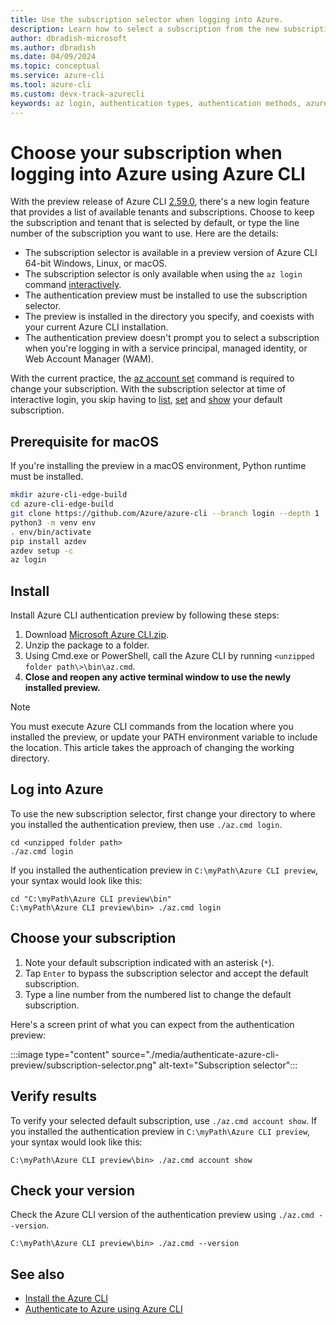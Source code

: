 ```yaml
---
title: Use the subscription selector when logging into Azure.
description: Learn how to select a subscription from the new subscription selector available with the `az login` command.
author: dbradish-microsoft
ms.author: dbradish
ms.date: 04/09/2024
ms.topic: conceptual
ms.service: azure-cli
ms.tool: azure-cli
ms.custom: devx-track-azurecli
keywords: az login, authentication types, authentication methods, azure, cli login, az login powershell, cli login, sign in, azure cli  
---
```


# Choose your subscription when logging into Azure using Azure CLI

With the preview release of Azure CLI [2.59.0](./release-notes-azure-cli.md#april-02-2024), there's a new login feature that provides a list of available tenants and subscriptions. Choose to keep the subscription and tenant that is selected by default, or type the line number of the subscription you want to use. Here are the details:

* The subscription selector is available in a preview version of Azure CLI 64-bit Windows, Linux, or macOS.
* The subscription selector is only available when using the `az login` command [interactively](./authenticate-azure-cli-interactively.md).
* The authentication preview must be installed to use the subscription selector.
* The preview is installed in the directory you specify, and coexists with your current Azure CLI installation.
* The authentication preview doesn't prompt you to select a subscription when you're logging in with a service principal, managed identity, or Web Account Manager (WAM).

With the current practice, the [az account set](/cli/azure/account#az-account-set) command is required to change your subscription. With the subscription selector at time of interactive login, you skip having to [list](/cli/azure/account#az-account-list), [set](/cli/azure/account#az-account-set) and [show](/cli/azure/account#az-account-show) your default subscription.

## Prerequisite for macOS

If you're installing the preview in a macOS environment, Python runtime must be installed.

```bash
mkdir azure-cli-edge-build 
cd azure-cli-edge-build 
git clone https://github.com/Azure/azure-cli --branch login --depth 1 
python3 -m venv env 
. env/bin/activate 
pip install azdev 
azdev setup -c 
az login 
```

## Install

Install Azure CLI authentication preview by following these steps:

1. Download [Microsoft Azure CLI.zip](https://aka.ms/AApydwn).
1. Unzip the package to a folder.
1. Using Cmd.exe or PowerShell, call the Azure CLI by running `<unzipped folder path\>\bin\az.cmd`.
1. **Close and reopen any active terminal window to use the newly installed preview.**

> [!NOTE]
> You must execute Azure CLI commands from the location where you installed the preview, or update your PATH environment variable to include the location. This article takes the approach of changing the working directory.

## Log into Azure

To use the new subscription selector, first change your directory to where you installed the authentication preview, then use `./az.cmd login`.

```azurecli
cd <unzipped folder path>
./az.cmd login
```

If you installed the authentication preview in `C:\myPath\Azure CLI preview`, your syntax would look like this:

```azurecli
cd "C:\myPath\Azure CLI preview\bin"
C:\myPath\Azure CLI preview\bin> ./az.cmd login
```

## Choose your subscription

1. Note your default subscription indicated with an asterisk (`*`).
1. Tap `Enter` to bypass the subscription selector and accept the default subscription.
1. Type a line number from the numbered list to change the default subscription.

Here's a screen print of what you can expect from the authentication preview:

:::image type="content" source="./media/authenticate-azure-cli-preview/subscription-selector.png" alt-text="Subscription selector":::

## Verify results

To verify your selected default subscription, use `./az.cmd account show`. If you installed the authentication preview in `C:\myPath\Azure CLI preview`, your syntax would look like this:

```azurecli
C:\myPath\Azure CLI preview\bin> ./az.cmd account show
```

## Check your version

Check the Azure CLI version of the authentication preview using `./az.cmd --version`.

```azurecli
C:\myPath\Azure CLI preview\bin> ./az.cmd --version
```

## See also

* [Install the Azure CLI](./install-azure-cli.md)
* [Authenticate to Azure using Azure CLI](./authenticate-azure-cli.md)
